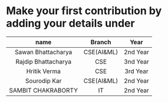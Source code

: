 # Make your first contribution by adding your details under
| name | Branch | Year|
|:---:|:---:|:---:|
| Sawan Bhattacharya | CSE(AI&ML) | 2nd Year| 
| Rajdip Bhattacharya | CSE | 3nd Year|
| Hritik Verma | CSE | 3rd Year |
| Sourodip Kar|  CSE(AI&ML) | 2nd Year|
| SAMBIT CHAKRABORTY|  IT | 2nd Year|